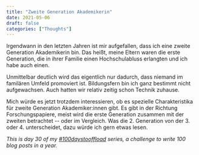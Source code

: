 ```yaml
---
title: "Zweite Generation Akademikerin"
date: 2021-05-06
draft: false
categories: ["Thoughts"]
---
```

Irgendwann in den letzten Jahren ist mir aufgefallen, dass ich eine zweite Generation Akademikerin
bin. Das heißt, meine Eltern waren die erste Generation, die in ihrer Familie einen Hochschulabluss erlangten und ich habe auch einen.

Unmittelbar deutlich wird das eigentlich nur dadurch, dass niemand im familären Umfeld promoviert ist. Bildungsfern bin ich ganz bestimmt nicht aufgewachsen. Auch hatten wir relativ zeitig schon Technik zuhause.

Mich würde es jetzt trotzdem interessieren, ob es spezielle Charakteristika für zweite Generation Akademiker:innen gibt. Es gibt in der Richtung Forschungspapiere, meist wird die erste Generation zusammen mit der zweiten betrachtet -- oder im Vergleich. Was die 2. Generation von der 3. oder 4. unterscheidet, dazu würde ich gern etwas lesen.

_This is day 30 of my [#100daystooffload](https://100daystooffload.com/) series, a challenge to write 100 blog posts in a year._